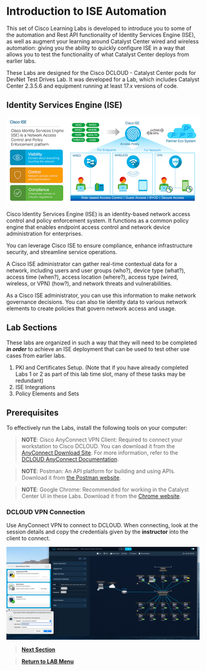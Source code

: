 # Introduction to ISE Automation

This set of Cisco Learning Labs is developed to introduce you to some of the automation and Rest API functionality of Identity Services Engine (ISE), as well as augment your learning around Catalyst Center wired and wireless automation:  giving you the ability to quickly configure ISE in a way that allows you to test the functionality of what Catalyst Center deploys from earlier labs.

These Labs are designed for the Cisco DCLOUD - Catalyst Center pods for DevNet Test Drives Lab. It was developed for a Lab, which includes Catalyst Center 2.3.5.6 and equipment running at least 17.x versions of code.

## Identity Services Engine (ISE)

![json](../../../ASSETS/LABS/ISE/ISE-Overview.png?raw=true "Import JSON")

Cisco Identity Services Engine (ISE) is an identity-based network access control and policy enforcement system. It functions as a common policy engine that enables endpoint access control and network device administration for enterprises.

You can leverage Cisco ISE to ensure compliance, enhance infrastructure security, and streamline service operations.

A Cisco ISE administrator can gather real-time contextual data for a network, including users and user groups (who?), device type (what?), access time (when?), access location (where?), access type (wired, wireless, or VPN) (how?), and network threats and vulnerabilities.

As a Cisco ISE administrator, you can use this information to make network governance decisions. You can also tie identity data to various network elements to create policies that govern network access and usage.

## Lab Sections

These labs are organized in such a way that they will need to be completed ***in order*** to achieve an ISE deployment that can be used to test other use cases from earlier labs.

1. PKI and Certificates Setup. (Note that if you have already completed Labs 1 or 2 as part of this lab time slot, many of these tasks may be redundant)
2. ISE Integrations
3. Policy Elements and Sets

## Prerequisites

To effectively run the Labs, install the following tools on your computer:

> **NOTE**:  Cisco AnyConnect VPN Client: Required to connect your workstation to Cisco DCLOUD. You can download it from the [AnyConnect Download Site](https://dcloud-rtp-anyconnect.cisco.com). For more information, refer to the [DCLOUD AnyConnect Documentation](https://dcloud-cms.cisco.com/help/android_anyconnect).

> **NOTE**: Postman: An API platform for building and using APIs. Download it from [the Postman website](https://www.postman.com/downloads/).

> **NOTE**: Google Chrome: Recommended for working in the Catalyst Center UI in these Labs. Download it from the [Chrome website](https://www.google.com/chrome/downloads/).

### DCLOUD VPN Connection

Use AnyConnect VPN to connect to DCLOUD. When connecting, look at the session details and copy the credentials given by the **instructor** into the client to connect.

![DCLOUD VPN CONNECTION](../../../ASSETS/COMMON/DCLOUD/VPN-to-DCLOUD.png)

> [**Next Section**](./02-collections.md)

> [**Return to LAB Menu**](../README.md)